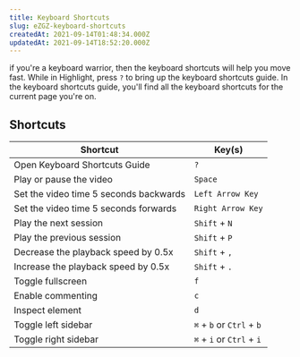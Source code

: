 ```yaml
---
title: Keyboard Shortcuts
slug: eZGZ-keyboard-shortcuts
createdAt: 2021-09-14T01:48:34.000Z
updatedAt: 2021-09-14T18:52:20.000Z
---
```


if you're a keyboard warrior, then the keyboard shortcuts will help you move fast. While in Highlight, press `?` to bring up the keyboard shortcuts guide. In the keyboard shortcuts guide, you'll find all the keyboard shortcuts for the current page you're on.

## Shortcuts

| Shortcut                               | Key(s)                    |
| -------------------------------------- | ------------------------- |
| Open Keyboard Shortcuts Guide          | `?`                       |
| Play or pause the video                | `Space`                   |
| Set the video time 5 seconds backwards | `Left Arrow Key`          |
| Set the video time 5 seconds forwards  | `Right Arrow Key`         |
| Play the next session                  | `Shift` + `N`             |
| Play the previous session              | `Shift` + `P`             |
| Decrease the playback speed by 0.5x    | `Shift` + `,`             |
| Increase the playback speed by 0.5x    | `Shift` + `.`             |
| Toggle fullscreen                      | `f`                       |
| Enable commenting                      | `c`                       |
| Inspect element                        | `d`                       |
| Toggle left sidebar                    | `⌘` + `b` or `Ctrl` + `b` |
| Toggle right sidebar                   | `⌘` + `i` or `Ctrl` + `i` |

